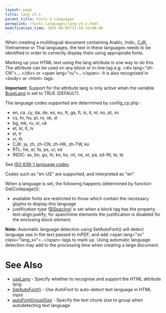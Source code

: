 ```yaml
---
layout: page
title: lang v5.x
parent_title: Fonts & Languages
permalink: /fonts-languages/lang-v5-x.html
modification_time: 2015-08-05T11:59:32+00:00
---
```


<p>When creating a multilingual document containing Arabic, Indic, <acronym title="Chinese-Japanese-Korean languages">CJK</acronym>, Vietnamese or Thai languages, the text in these languages needs to be identified in order to correctly display them using appropriate fonts.</p>
<p>Marking up your HTML text using the lang attribute is one way to do this. The attribute can be used on any block or in-line tag e.g. &lt;div lang="zh-CN"&gt;....&lt;/div&gt; or &lt;span lang="ru"&gt;...&lt;/span&gt;. It is also recognised in &lt;body&gt; or &lt;html&gt; tags.</p>
<p class="manual_block"><b>Important:</b> Support for the attribute <span class="parameter">lang</span> is only active when the variable <a href="{{ "/reference/mpdf-variables/uselang.html" | prepend: site.baseurl }}">$useLang</a> is set to <span class="smallblock">TRUE</span> (<span class="smallblock">DEFAULT</span>).</p>
<p>The language codes supported are determined by <span class="filename">config_cp.php</span> :</p>
<ul>
<li>en, ca, cy, da, de, es, eu, fr, ga, fi, is, it, nl, no, pt, sv</li>
<li>cs, hr, hu, pl, ro, sk, sl</li>
<li>bg, mk, ru, sr, uk</li>
<li>et, kl, lt, lv</li>
<li>el, tr</li>
<li>vi, th</li>
<li>CJK: ja, zh, zh-CN, zh-HK, zh-TW, ko</li>
<li>RTL: he, ar, fa, ps, ur, sd</li>
<li>INDIC: as, bn, gu, hi, kn, ks, ml, ne, or, pa, sd-IN, ta, te</li>
</ul>
<p>See <a href="{{ "/reference/codepages-glyphs/iso-639-1-language-codes.html" | prepend: site.baseurl }}">ISO 639-1 language codes</a>.</p>
<p>Codes such as "en-US" are supported, and interpreted as "en"</p>
<p>When a language is set, the following happens (determined by function <span class="function">GetCodepage()</span>):</p>
<ul>
<li>available fonts are restricted to those which contain the necessary glyphs to display this language</li>
<li>justification type (<a href="index9a03.html?tid=203">$jSpacing</a>) is set when a block tag has the property <span class="parameter">text-align:justify</span>; for span/inline elements the justification is disabled for the enclosing block element.</li>
</ul>

<div class="alert alert-info" role="alert"><strong>Note:</strong> Automatic language detection using <span class="function">SetAutoFont()</span> will detect language use in the text passed to mPDF, and add <span class="filename">&lt;span lang="xx" class="lang_xx"&gt;..&lt;/span&gt;</span> tags to mark up. Using automatic language detection may add to the processing time when creating a large document.</div>

# See Also

<ul>
<li class="manual_boxlist"><a href="{{ "/reference/mpdf-variables/uselang.html" | prepend: site.baseurl }}">useLang</a> - Specify whether to recognise and support the HTML attribute lang</li>
<li class="manual_boxlist"><a href="{{ "/reference/mpdf-functions/setautofont.html" | prepend: site.baseurl }}">SetAutoFont()</a> - Use AutoFont to auto-detect text language in HTML input</li>
<li class="manual_boxlist"><a href="{{ "/reference/mpdf-variables/autofontgroupsize.html" | prepend: site.baseurl }}">autoFontGroupSize</a> - Specify the text chunk size to group when autodetecting text language</li>
</ul>
